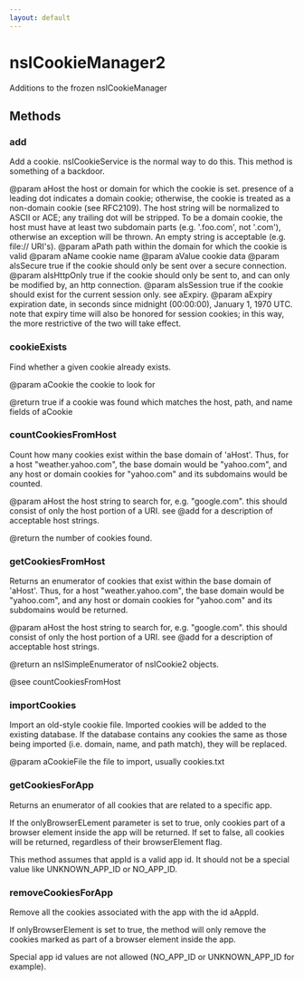 ```yaml
---
layout: default
---
```


# nsICookieManager2 #
 
Additions to the frozen nsICookieManager


## Methods ##

### add ###

Add a cookie. nsICookieService is the normal way to do this. This
method is something of a backdoor.

@param aHost
       the host or domain for which the cookie is set. presence of a
       leading dot indicates a domain cookie; otherwise, the cookie
       is treated as a non-domain cookie (see RFC2109). The host string
       will be normalized to ASCII or ACE; any trailing dot will be
       stripped. To be a domain cookie, the host must have at least two
       subdomain parts (e.g. '.foo.com', not '.com'), otherwise an
       exception will be thrown. An empty string is acceptable
       (e.g. file:// URI's).
@param aPath
       path within the domain for which the cookie is valid
@param aName
       cookie name
@param aValue
       cookie data
@param aIsSecure
       true if the cookie should only be sent over a secure connection.
@param aIsHttpOnly
       true if the cookie should only be sent to, and can only be
       modified by, an http connection.
@param aIsSession
       true if the cookie should exist for the current session only.
       see aExpiry.
@param aExpiry
       expiration date, in seconds since midnight (00:00:00), January 1,
       1970 UTC. note that expiry time will also be honored for session cookies;
       in this way, the more restrictive of the two will take effect.


### cookieExists ###

Find whether a given cookie already exists.

@param aCookie
       the cookie to look for

@return true if a cookie was found which matches the host, path, and name
        fields of aCookie


### countCookiesFromHost ###

Count how many cookies exist within the base domain of 'aHost'.
Thus, for a host "weather.yahoo.com", the base domain would be "yahoo.com",
and any host or domain cookies for "yahoo.com" and its subdomains would be
counted.

@param aHost
       the host string to search for, e.g. "google.com". this should consist
       of only the host portion of a URI. see @add for a description of
       acceptable host strings.

@return the number of cookies found.


### getCookiesFromHost ###

Returns an enumerator of cookies that exist within the base domain of
'aHost'. Thus, for a host "weather.yahoo.com", the base domain would be
"yahoo.com", and any host or domain cookies for "yahoo.com" and its
subdomains would be returned.

@param aHost
       the host string to search for, e.g. "google.com". this should consist
       of only the host portion of a URI. see @add for a description of
       acceptable host strings.

@return an nsISimpleEnumerator of nsICookie2 objects.

@see countCookiesFromHost


### importCookies ###

Import an old-style cookie file. Imported cookies will be added to the
existing database. If the database contains any cookies the same as those
being imported (i.e. domain, name, and path match), they will be replaced.

@param aCookieFile the file to import, usually cookies.txt


### getCookiesForApp ###

Returns an enumerator of all cookies that are related to a specific app.

If the onlyBrowserELement parameter is set to true, only cookies part of
a browser element inside the app will be returned. If set to false, all
cookies will be returned, regardless of their browserElement flag.

This method assumes that appId is a valid app id. It should not be a
special value like UNKNOWN_APP_ID or NO_APP_ID.


### removeCookiesForApp ###

Remove all the cookies associated with the app with the id aAppId.

If onlyBrowserElement is set to true, the method will only remove the
cookies marked as part of a browser element inside the app.

Special app id values are not allowed (NO_APP_ID or UNKNOWN_APP_ID for example).

